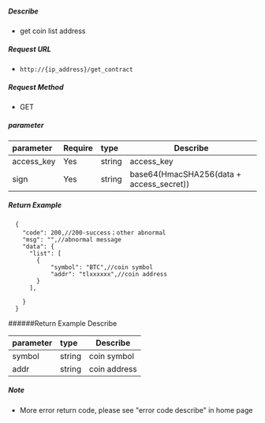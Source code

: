 
##### Describe

- get coin list address

##### Request URL
- ` http://{ip_address}/get_contract `

##### Request Method
- GET

##### parameter

|parameter|Require|type|Describe|
|:----    |:---|:----- |-----   |
|access_key|Yes  |string |access_key|
|sign      |Yes  |string |base64(HmacSHA256(data + access_secret)) |

##### Return Example

```
  {
    "code": 200,//200-success；other abnormal
	"msg": "",//abnormal message
    "data": {
      "list": [
	  	{
			"symbol": "BTC",//coin symbol
			"addr": "tlxxxxxx",//coin address
		}
	  ],

    }
  }
```

######Return Example Describe

|parameter|type|Describe|
|:-----  |:-----|-----                           |
|symbol |string   |coin symbol  |
|addr   |string   |coin address  |

##### Note

- More error return code, please see "error code describe" in home page




